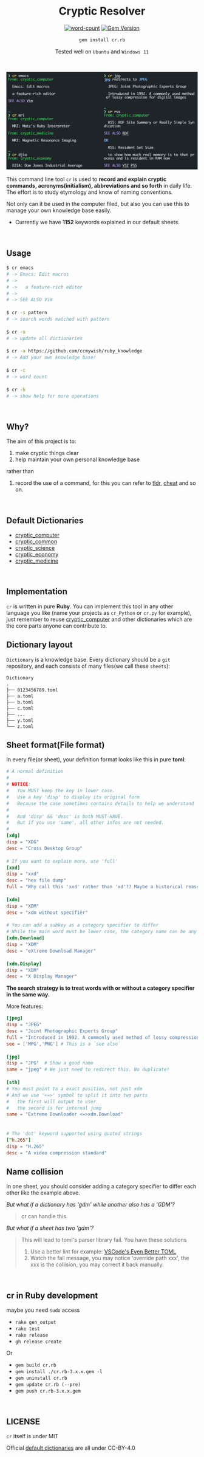 <div align="center">

# Cryptic Resolver

[![word-count](https://img.shields.io/badge/Keywords%20Inlcuded-1152-brightgreen)](#default-sheets)
[![Gem Version](https://badge.fury.io/rb/cr.rb.svg)](https://rubygems.org/gems/cr.rb) 

```bash
gem install cr.rb
```

Tested well on `Ubuntu` and `Windows 11`

<br>

![screenshot](./images/screenshot.png)

</div>


This command line tool `cr` is used to **record and explain cryptic commands, acronyms(initialism), abbreviations and so forth** in daily life.
The effort is to study etymology and know of naming conventions.

Not only can it be used in the computer filed, but also you can use this to manage your own knowledge base easily.

- Currently we have **1152** keywords explained in our default sheets.

<br>

## Usage

```bash
$ cr emacs
# -> Emacs: Edit macros
# ->
# ->   a feature-rich editor
# ->
# -> SEE ALSO Vim 

$ cr -s pattern
# -> search words matched with pattern

$ cr -u 
# -> update all dictionaries

$ cr -a https://github.com/ccmywish/ruby_knowledge
# -> Add your own knowledge base! 

$ cr -c
# -> word count

$ cr -h
# -> show help for more operations
```

<br>


## Why?

The aim of this project is to:

1. make cryptic things clear
2. help maintain your own personal knowledge base

rather than

1. record the use of a command, for this you can refer to [tldr], [cheat] and so on. 

<br>



<a name="default-dictionaries"></a> 
## Default Dictionaries

- [cryptic_computer]
- [cryptic_common]
- [cryptic_science]
- [cryptic_economy]
- [cryptic_medicine]

<br>


## Implementation

`cr` is written in pure **Ruby**. You can implement this tool in any other language you like (name your projects as `cr_Python` or `cr.py` for example), just remember to reuse [cryptic_computer] and other dictionaries which are the core parts anyone can contribute to.

## Dictionary layout

`Dictionary` is a knowledge base. Every dictionary should be a `git` repository, and each consists of many files(we call these `sheets`):
```
Dictionary
.
├── 0123456789.toml
├── a.toml
├── b.toml
├── c.toml
├── ...
├── y.toml
└── z.toml
```

## Sheet format(File format)

In every file(or sheet), your definition format looks like this in pure **toml**:
```toml
# A normal definition
#
# NOTICE: 
#   You MUST keep the key in lower case.
#   Use a key 'disp' to display its original form 
#   Because the case sometimes contains details to help we understand
#
#   And 'disp' && 'desc' is both MUST-HAVE. 
#   But if you use 'same', all other infos are not needed.   
#
[xdg]
disp = "XDG"
desc = "Cross Desktop Group"

# If you want to explain more, use 'full'
[xxd]
disp = "xxd"
desc = "hex file dump"
full = "Why call this 'xxd' rather than 'xd'?? Maybe a historical reason"

[xdm]
disp = "XDM"
desc = "xdm without specifier"

# You can add a subkey as a category specifier to differ
# While the main word must be lower case, the category name can be any case!
[xdm.Download]
disp = "XDM"
desc = "eXtreme Download Manager"

[xdm.Display]
disp = "XDM"
desc = "X Display Manager"
```

**The search strategy is to treat words with or without a category specifier in the same way.**


More features:
```toml
[jpeg]
disp = "JPEG"
desc = "Joint Photographic Experts Group"
full = "Introduced in 1992. A commonly used method of lossy compression for digital images"
see = ['MPG','PNG'] # This is a `see also`

[jpg]
disp = "JPG"  # Show a good name
same = "jpeg" # We just need to redirect this. No duplicate!

[sth]
# You must point to a exact position, not just xdm
# And we use '<=>' symbol to split it into two parts
#   the first will output to user
#   the second is for internal jump
same = "Extreme Downloader <=>xdm.Download" 


# The 'dot' keyword supported using quoted strings
["h.265"]
disp = "H.265"
desc = "A video compression standard" 

```

## Name collision

In one sheet, you should consider adding a category specifier to differ each other like the example above.

*But what if a dictionary has 'gdm' while another also has a 'GDM'?*

> cr can handle this.

*But what if a sheet has two 'gdm'?* 

> This will lead to toml's parser library fail. You have these solutions
> 1. Use a better lint for example: [VSCode's Even Better TOML](https://github.com/tamasfe/taplo)
> 2. Watch the fail message, you may notice 'override path xxx', the xxx is the collision, you may correct it back manually.


<br>

## cr in Ruby development

maybe you need `sudo` access

- `rake gen_output`
- `rake test`
- `rake release`
- `gh release create`

Or

- `gem build cr.rb`
- `gem install ./cr.rb-3.x.x.gem -l`
- `gem uninstall cr.rb`
- `gem update cr.rb (--pre)`
- `gem push cr.rb-3.x.x.gem`

<br>

## LICENSE
`cr` itself is under MIT

Official [default dictionaries](#default-dictionaries) are all under CC-BY-4.0


[cryptic_computer]: https://github.com/cryptic-resolver/cryptic_computer
[cryptic_common]: https://github.com/cryptic-resolver/cryptic_common
[cryptic_science]: https://github.com/cryptic-resolver/cryptic_science
[cryptic_economy]: https://github.com/cryptic-resolver/cryptic_economy
[cryptic_medicine]: https://github.com/cryptic-resolver/cryptic_medicine
[tldr]: https://github.com/tldr-pages/tldr
[cheat]: https://github.com/cheat/cheat
